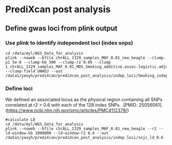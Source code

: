# PrediXcan post analysis



## Define gwas loci from plink output

### Use plink to identify independent loci (index snps)

```shell
cd /data/myl/WGS_Data_for_analysis
plink --noweb --bfile chrALL_1329_samples_MAF_0.01_new_beagle --clump-p1 5e-8 --clump-kb 500 --clump-r2 0.05 --clump 1_chrALL_1329_samples_MAF_0.01_MDS_Smoking_additive.assoc.logistic.adjusted --clump-field UNADJ --out /data1/yaoyh/prediXcan/prediXcan_post_analysis/indep_loci/Smoking_indep
```



 ### Define loci
We defined an associated locus as the physical region containing all SNPs correlated at r2 > 0.6 with each of the 128 index SNPs. .[PMID: 25056061].(https://www.ncbi.nlm.nih.gov/pmc/articles/PMC4112379/)

```shell
#calculate LD
cd /data/myl/WGS_Data_for_analysis
plink --noweb --bfile chrALL_1329_samples_MAF_0.01_new_beagle --r2 --ld-window-kb 1000000 --ld-window-r2 0.6 --out /data1/yaoyh/prediXcan/prediXcan_post_analysis/indep_loci/sxjc_ld_0.6
```

